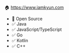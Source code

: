 🏠 https://www.iamkyun.com

- 🧡 Open Source
- ✅ Java
- ✅ JavaScript/TypeScript
- ✅ Go 
- ✅ Kotlin
- ✅ C++
